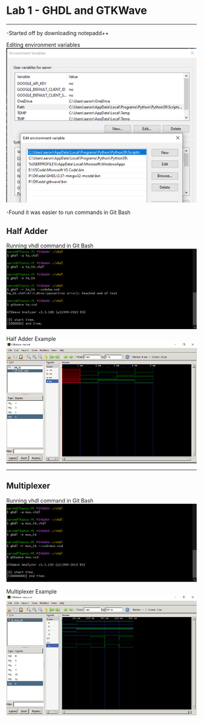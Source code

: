 # Lab 1 - GHDL and GTKWave
---

-Started off by downloading notepadd++

Editing environment variables\
![Variables](SourceFolder/variables.png)

-Found it was easier to run commands in Git Bash

## Half Adder

Running vhdl command in Git Bash\
![Command](SourceFolder/cmd1.png)

Half Adder Example\
![Example](SourceFolder/wavetest.png)

---
## Multiplexer

Running vhdl command in Git Bash\
![Command2](SourceFolder/cmd2.png)

Multiplexer Example\
![Example2](SourceFolder/wavetest2.png)
